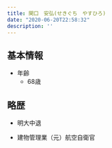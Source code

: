 ```yaml
---
title: 関口　安弘(せきぐち　やすひろ)
date: "2020-06-20T22:58:32"
description: ''
---
```


## 基本情報

* 年齢
  * 68歳

## 略歴

* 明大中退

* 建物管理業（元）航空自衛官
